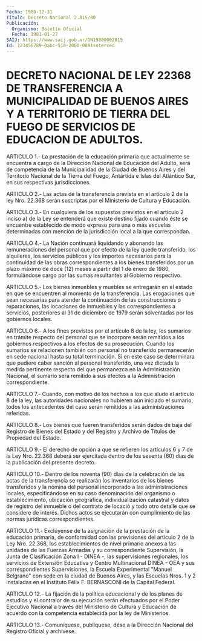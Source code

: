 ```yaml
---
Fecha: 1980-12-31
Título: Decreto Nacional 2.815/80
Publicación:
  Organismo: Boletín Oficial
  Fecha: 1981-01-27
SAIJ: https://www.saij.gob.ar/DN19800002815
Id: 123456789-0abc-518-2000-0891soterced
---
```

# DECRETO NACIONAL DE LEY 22368 DE TRANSFERENCIA A MUNICIPALIDAD DE BUENOS AIRES Y A TERRITORIO DE TIERRA DEL FUEGO DE SERVICIOS DE EDUCACION DE ADULTOS.

<a id="1"></a>
ARTICULO  1.-  La  prestación  de  la  educación  primaria que actualmente  se  encuentra  a  cargo  de  la Dirección Nacional  de Educación del Adulto, será de competencia de  la  Municipalidad  de la  Ciudad  de  Buenos Aires y del Territorio Nacional de la Tierra del Fuego, Antártida  e Islas del Atlántico Sur, en sus respectivas jurisdicciones.

<a id="2"></a>
ARTICULO  2.-  Las  actas  de  la transferencia prevista en el artículo  2  de  la  ley  Nro.  22.368  serán   suscriptas  por  el Ministerio de Cultura y Educación.

<a id="3"></a>
ARTICULO  3.-  En  cualquiera de los supuestos previstos en el artículo 2 inciso a) de la  Ley  se  entenderá  que  existe destino fijado  cuando  éste se encuentre establecido de modo expreso  para una o más escuelas  determinadas  con  mención  de  la jurisdicción local a la que correspondan.

<a id="4"></a>
ARTICULO  4.-  La  Nación continuará liquidando y abonando las remuneraciones  del  personal  que  por  efecto  de  la  ley  quede transferido, los alquileres,  los servicios públicos y los importes necesarios para la continuidad  de las obras correspondientes a los bienes  transferidos por un plazo  máximo  de  doce  (12)  meses  a partir del  1  de  enero  de 1980, formulándose cargo por las sumas resultantes al Gobierno respectivo.

<a id="5"></a>
ARTICULO 5.- Los bienes inmuebles y muebles se entregarán en el estado  en  que  se  encuentren al momento de la transferencia. Las erogaciones que sean necesarias  para  atender  la  continuación de las  construcciones o reparaciones, las locaciones de  inmuebles  y las correspondientes  a  servicios,  posteriores al 31 de diciembre de 1979 serán solventadas por los gobiernos locales.

<a id="6"></a>
ARTICULO 6.- A los fines previstos por el artículo 8 de la ley, los  sumarios  en  trámite  respecto  del personal que se incorpore serán remitidos a los gobiernos respectivos  a  los  efectos  de su prosecución.    Cuando  los  sumarios  se  relacionen  también  con personal no transferido  permanecerán  en  sede  nacional  hasta su total  terminación.  Si  en  este  caso  se determinara que pudiere caber sanción al personal transferido, una  vez  dictada  la medida pertinente   respecto  del  que  permanezca  en  la  Administración Nacional, el sumario será remitido a sus efectos a la Administración correspondiente.

<a id="7"></a>
ARTICULO  7.- Cuando, con motivo de los hechos a los que alude el artículo 8 de  la  ley,  las  autoridades nacionales no hubieren aún  iniciado el sumario, todos los  antecedentes  del  caso  serán remitidos a las administraciones referidas.

<a id="8"></a>
ARTICULO 8.- Los bienes que fueren transferidos serán dados de baja del  Registro de Bienes del Estado y del Registro y Archivo de Títulos de Propiedad del Estado.

<a id="9"></a>
ARTICULO  9.-  El  derecho  de  opción  a  que se refieren los artículos 6 y 7 de la Ley Nro. 22.368 deberá ser  ejercitada dentro de  los  sesenta (60) días de la publicación del presente  decreto.

<a id="10"></a>
ARTICULO 10.- Dentro de los noventa (90) días de la celebración de las  actas  de la transferencia se realizarán los inventarios de los bienes transferidos  y la nómina del personal incorporado a las administraciones locales,  especificándose  en su caso denominación del organismo o establecimiento, ubicación geográfica, individualización catastral y datos de registro  del inmueble o del contrato  de  locació  y  todo  otro  detalle  que se considere  de interés. Dichos actos se ejecutarán con cumplimiento  de las normas jurídicas correspondientes.

<a id="11"></a>
ARTICULO  11.- Exclúyense de la asignación de la prestación de la educación primaria,  de  conformidad  con  las  previsiones  del artículo  2  de  la  Ley Nro. 22.368, los establecimientos de nivel primario  anexos  a las  unidades  de  las  Fuerzas  Armadas  y  su correspondiente Supervisión,  la  Junta  de  Clasificación Zona I - DINEA -, las supervisiones regionales, los servicios  de  Extensión Educativa y Centro Multinacional DINEA - OEA y sus correspondientes  Supervisiones,  la  Escuela  Experimental "Manuel Belgrano"  con sede en la ciudad de Buenos Aires,  y  las  Escuelas Nros. 1 y 2  instaladas  en  el Instituto Félix F. BERNASCONI de la Capital Federal.

<a id="12"></a>
ARTICULO  12.- La fijación de la política educacional y de los planes de estudios  y el contralor de su ejecución serán efectuados por el Poder Ejecutivo  Nacional a través del Ministerio de Cultura y Educación de acuerdo con  la  competencia  establecida por la ley de Ministerios.

<a id="13"></a>
ARTICULO  13.-  Comuníquese,  publíquese,  dése a la Dirección Nacional del Registro Oficial y archívese.